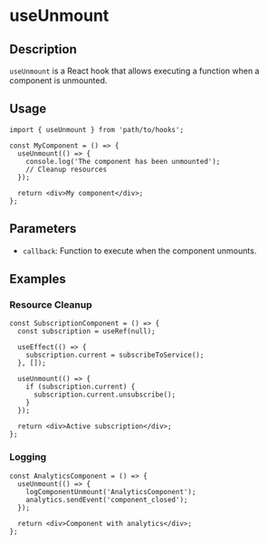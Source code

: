 # useUnmount

## Description
`useUnmount` is a React hook that allows executing a function when a component is unmounted.

## Usage
```tsx
import { useUnmount } from 'path/to/hooks';

const MyComponent = () => {
  useUnmount(() => {
    console.log('The component has been unmounted');
    // Cleanup resources
  });

  return <div>My component</div>;
};
```

## Parameters
- `callback`: Function to execute when the component unmounts.

## Examples

### Resource Cleanup
```tsx
const SubscriptionComponent = () => {
  const subscription = useRef(null);

  useEffect(() => {
    subscription.current = subscribeToService();
  }, []);

  useUnmount(() => {
    if (subscription.current) {
      subscription.current.unsubscribe();
    }
  });

  return <div>Active subscription</div>;
};
```

### Logging
```tsx
const AnalyticsComponent = () => {
  useUnmount(() => {
    logComponentUnmount('AnalyticsComponent');
    analytics.sendEvent('component_closed');
  });

  return <div>Component with analytics</div>;
};
```
